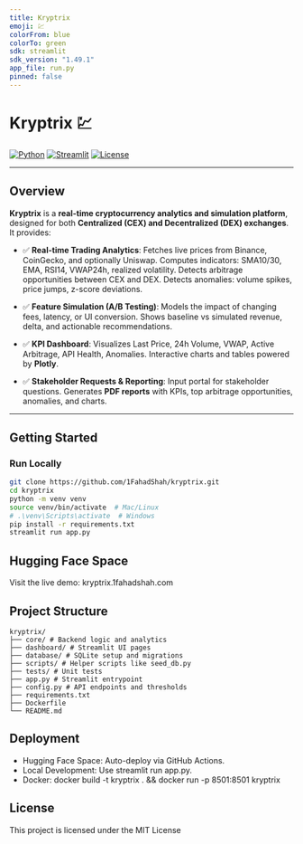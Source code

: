 ```yaml
---
title: Kryptrix
emoji: 💹
colorFrom: blue
colorTo: green
sdk: streamlit
sdk_version: "1.49.1"
app_file: run.py
pinned: false
---
```


# Kryptrix 💹

[![Python](https://img.shields.io/badge/python-3.11-blue)](https://www.python.org/)
[![Streamlit](https://img.shields.io/badge/streamlit-1.49.1-orange)](https://streamlit.io/)
[![License](https://img.shields.io/badge/license-MIT-green)](LICENSE)

---

## Overview

**Kryptrix** is a **real-time cryptocurrency analytics and simulation platform**, designed for both **Centralized (CEX) and Decentralized (DEX) exchanges**. It provides:

- ✅ **Real-time Trading Analytics**:
  Fetches live prices from Binance, CoinGecko, and optionally Uniswap.
  Computes indicators: SMA10/30, EMA, RSI14, VWAP24h, realized volatility.
  Detects arbitrage opportunities between CEX and DEX.
  Detects anomalies: volume spikes, price jumps, z-score deviations.

- ✅ **Feature Simulation (A/B Testing)**:
  Models the impact of changing fees, latency, or UI conversion.
  Shows baseline vs simulated revenue, delta, and actionable recommendations.

- ✅ **KPI Dashboard**:
  Visualizes Last Price, 24h Volume, VWAP, Active Arbitrage, API Health, Anomalies.
  Interactive charts and tables powered by **Plotly**.

- ✅ **Stakeholder Requests & Reporting**:
  Input portal for stakeholder questions.
  Generates **PDF reports** with KPIs, top arbitrage opportunities, anomalies, and charts.

---

## Getting Started

### Run Locally

```bash
git clone https://github.com/1FahadShah/kryptrix.git
cd kryptrix
python -m venv venv
source venv/bin/activate  # Mac/Linux
# .\venv\Scripts\activate  # Windows
pip install -r requirements.txt
streamlit run app.py
```

## Hugging Face Space

Visit the live demo: kryptrix.1fahadshah.com

## Project Structure

```
kryptrix/
├── core/ # Backend logic and analytics
├── dashboard/ # Streamlit UI pages
├── database/ # SQLite setup and migrations
├── scripts/ # Helper scripts like seed_db.py
├── tests/ # Unit tests
├── app.py # Streamlit entrypoint
├── config.py # API endpoints and thresholds
├── requirements.txt
├── Dockerfile
└── README.md
```

## Deployment

- Hugging Face Space: Auto-deploy via GitHub Actions.
- Local Development: Use streamlit run app.py.
- Docker: docker build -t kryptrix . && docker run -p 8501:8501 kryptrix

## License

This project is licensed under the MIT License
